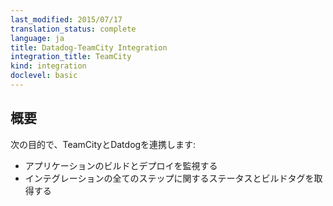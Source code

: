 ```yaml
---
last_modified: 2015/07/17
translation_status: complete
language: ja
title: Datadog-TeamCity Integration
integration_title: TeamCity
kind: integration
doclevel: basic
---
```


<!-- Connect TeamCity to Datadog in order to:

* Monitor your builds and deployments
* Collect stats and bind tags to every step of your integration -->

## 概要


次の目的で、TeamCityとDatdogを連携します:

* アプリケーションのビルドとデプロイを監視する
* インテグレーションの全てのステップに関するステータスとビルドタグを取得する
